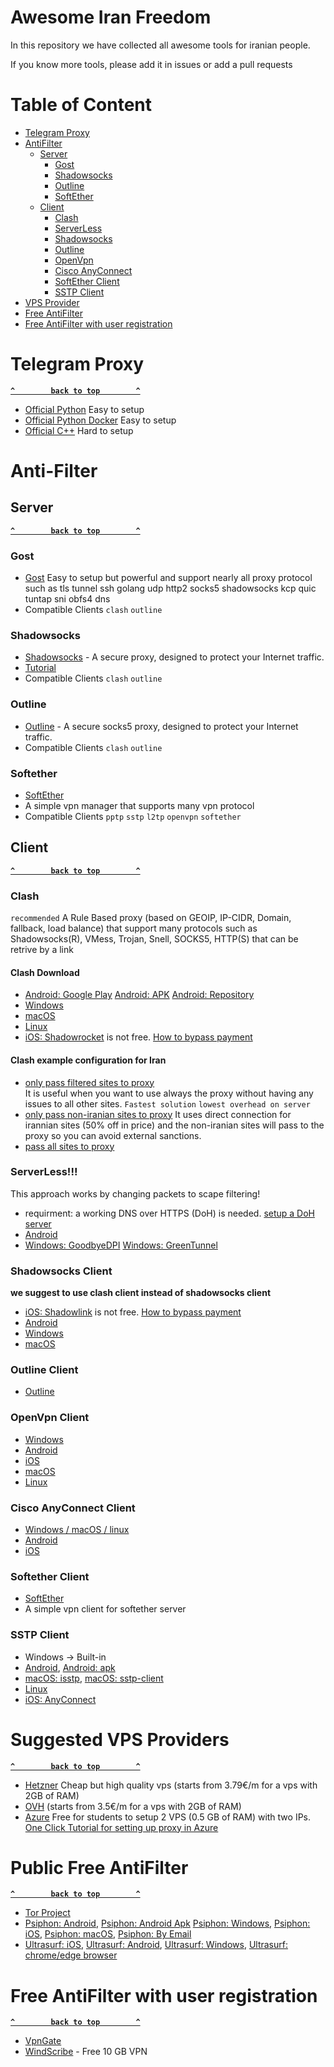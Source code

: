 # Awesome Iran Freedom
In this repository we have collected all awesome tools for iranian people.

If you know more tools, please add it in issues or add a pull requests

# Table of Content
- [Telegram Proxy](#telegram-proxy)
- [AntiFilter](#anti-filter)
  - [Server](#server)
    - [Gost](#gost)
    - [Shadowsocks](#shadowsocks)
    - [Outline](#outline)
    - [SoftEther](#softether)
  - [Client](#client)
    - [Clash](#clash)
    - [ServerLess](#serverless)
    - [Shadowsocks](#shadowsocks-client)
    - [Outline](#outline-client)
    - [OpenVpn](#openvpn-client)
    - [Cisco AnyConnect](#cisco-anyconnect-client)
    - [SoftEther Client](#softether-client)
    - [SSTP Client](#sstp-client)
- [VPS Provider](#vps-provider)
- [Free AntiFilter](#free-antifilter)
- [Free AntiFilter with user registration](#free-antiFilter-with-user-registration)

# Telegram Proxy
 **[`^        back to top        ^`](#table-of-content)**
 - [Official Python](https://github.com/alexbers/mtprotoproxy) Easy to setup
 - [Official Python Docker](https://hub.docker.com/r/alexbers/mtprotoproxy) Easy to setup
 - [Official C++](https://github.com/TelegramMessenger/MTProxy) Hard to setup
 
# Anti-Filter
## Server
**[`^        back to top        ^`](#table-of-content)**
### Gost
- [Gost](https://github.com/ginuerzh/gost) Easy to setup but powerful and support nearly all proxy protocol such as tls tunnel ssh golang udp http2 socks5 shadowsocks kcp quic tuntap sni obfs4 dns 
- Compatible Clients `clash` `outline`
### Shadowsocks
- [Shadowsocks](https://shadowsocks.org/en/index.html) - A secure proxy, designed to protect your Internet traffic.
- [Tutorial](https://github.com/WeAreMahsaAmini/FreeInternet)
- Compatible Clients `clash` `outline`
### Outline
- [Outline](https://getoutline.org/fa/get-started/#step-1) - A secure socks5 proxy, designed to protect your Internet traffic. 
- Compatible Clients `clash` `outline`
### Softether
- [SoftEther](https://www.softether-download.com/en.aspx?product=softether) 
- A simple vpn manager that supports many vpn protocol
- Compatible Clients `pptp` `sstp` `l2tp` `openvpn` `softether`


## Client
**[`^        back to top        ^`](#table-of-content)**
### Clash 
`recommended`
 A Rule Based proxy (based on GEOIP, IP-CIDR, Domain, fallback, load balance) that support many protocols such as Shadowsocks(R), VMess, Trojan, Snell, SOCKS5, HTTP(S) that can be retrive by a link
 #### Clash Download
- [Android: Google Play](https://play.google.com/store/apps/details?id=com.github.kr328.clash) [Android: APK](https://github.com/Kr328/ClashForAndroid/releases/download/v2.5.11/cfa-2.5.11-premium-universal-release.apk) [Android: Repository](https://github.com/Kr328/ClashForAndroid)
- [Windows](https://github.com/Fndroid/clash_for_windows_pkg/releases/download/0.20.4/Clash.for.Windows.Setup.0.20.4.exe)
- [macOS](https://github.com/Fndroid/clash_for_windows_pkg/releases/download/0.20.4/Clash.for.Windows-0.20.4.dmg) 
- [Linux](https://github.com/Fndroid/clash_for_windows_pkg/releases/download/0.20.5/Clash.for.Windows-0.20.5-x64-linux.tar.gz)
- [iOS: Shadowrocket](https://apps.apple.com/us/app/shadowrocket/id932747118?platform=iphone) is not free. [How to bypass payment](https://github.com/WeAreMahsaAmini/FreeInternet/blob/main/README.md#ios)  

<!--- [iOS: Stash not free](https://apps.apple.com/app/stash/id1596063349?platform=iphone) not free-->
 
 #### Clash example configuration for Iran
 - [only pass filtered sites to proxy](https://github.com/hiddify/config/blob/main/clash/lite.yml)  
 It is useful when you want to use always the proxy without having any issues to all other sites. `Fastest solution` `lowest overhead on server`
 - [only pass non-iranian sites to proxy](https://github.com/hiddify/config/blob/main/clash/normal.yml)
 It uses direct connection for irannian sites (50% off in price) and  the non-iranian sites will pass to the proxy so you can avoid external sanctions.
 - [pass all sites to proxy](https://github.com/hiddify/config/blob/main/clash/all.yml) 

### ServerLess!!! 
This approach works by changing packets to scape filtering! 
- requirment: a working DNS over HTTPS (DoH) is needed. [setup a DoH server]()
- [Android](https://github.com/zhenyolka/DPITunnel-android)
- [Windows: GoodbyeDPI](https://github.com/ValdikSS/GoodbyeDPI) [Windows: GreenTunnel](https://github.com/SadeghHayeri/GreenTunnel)

### Shadowsocks Client
 **we suggest to use clash client instead of shadowsocks client**
- [iOS: Shadowlink](https://apps.apple.com/us/app/shadowlink-shadowsocks-vpn/id1439686518) is not free. [How to bypass payment](https://github.com/WeAreMahsaAmini/FreeInternet/blob/main/README.md#ios)
- [Android](https://play.google.com/store/apps/details?id=com.github.shadowsocks)
- [Windows](https://github.com/shadowsocks/shadowsocks-windows/releases)
- [macOS](https://github.com/shadowsocks/shadowsocks-windows/releases)

### Outline Client
- [Outline](https://getoutline.org/fa/get-started/#step-3)

### OpenVpn Client
- [Windows](https://openvpn.net/community-downloads/)
- [Android](https://play.google.com/store/apps/details?id=de.blinkt.openvpn)
- [iOS](https://apps.apple.com/fr/app/openvpn-connect/id590379981)
- [macOS](https://openvpn.net/client-connect-vpn-for-mac-os/)
- [Linux](https://openvpn.net/cloud-docs/openvpn-3-client-for-linux/)

### Cisco AnyConnect Client
- [Windows / macOS / linux](https://software.cisco.com/download/home/286281283/type/282364313/release/4.10.05111)
- [Android](https://play.google.com/store/apps/details?id=com.cisco.anyconnect.vpn.android.avf&hl=en&gl=US)
- [iOS](https://apps.apple.com/us/app/cisco-secure-client/id1135064690?platform=iphone)

### Softether Client
- [SoftEther](https://www.softether-download.com/en.aspx?product=softether) 
- A simple vpn client for softether server
### SSTP Client
- Windows -> Built-in
- [Android](https://play.google.com/store/apps/details?id=kittoku.osc&hl=en&gl=US), [Android: apk](https://github.com/kittoku/Open-SSTP-Client/releases/download/v1.5.5/osc-1.5.5.apk)
- [macOS: isstp](https://github.com/axot/isstp), [macOS: sstp-client](https://gitlab.com/eivnaes/sstp-client)
- [Linux](https://gitlab.com/eivnaes/sstp-client)
- [iOS: AnyConnect](https://apps.apple.com/us/app/cisco-anyconnect/id1135064690)

# Suggested VPS Providers
**[`^        back to top        ^`](#table-of-content)**
- [Hetzner](https://www.hetzner.com/cloud?country=ot) Cheap but high quality vps (starts from 3.79€/m for a vps with 2GB of RAM)
- [OVH](https://www.ovhcloud.com/fr/vps/) (starts from 3.5€/m for a vps with 2GB of RAM)
- [Azure](https://azure.microsoft.com/en-us/free/students/)  Free for students to setup 2 VPS (0.5 GB of RAM) with two IPs. [One Click Tutorial for setting up proxy in Azure](https://hiddify.github.io/setup_proxy.html)

# Public Free AntiFilter
**[`^        back to top        ^`](#table-of-content)**
- [Tor Project](https://snowflake.torproject.org/)
- [Psiphon: Android](https://play.google.com/store/apps/details?id=com.psiphon3.subscription), [Psiphon: Android Apk](https://psiphon.ca/PsiphonAndroid.apk) [Psiphon: Windows](https://psiphon.ca/psiphon3.exe), [Psiphon: iOS](https://apps.apple.com/app/psiphon/id1276263909), [Psiphon: macOS](https://apps.apple.com/app/psiphon/id1276263909), [Psiphon: By Email](mailto:get@psiphon3.com)
- [Ultrasurf: iOS](https://apps.apple.com/us/app/ultrasurf-vpn/id1563051300), [Ultrasurf: Android](https://play.google.com/store/apps/details?id=us.ultrasurf.mobile.ultrasurf&hl=en_US&gl=US), [Ultrasurf: Windows](https://ultrasurf.us/download/usf.zip), [Ultrasurf: chrome/edge browser](https://chrome.google.com/webstore/detail/ultrasurf-security-privac/mjnbclmflcpookeapghfhapeffmpodij)


# Free AntiFilter with user registration
**[`^        back to top        ^`](#table-of-content)**
- [VpnGate](https://www.vpngate.net/en/)
- [WindScribe](https://windscribe.com) - Free 10 GB VPN
